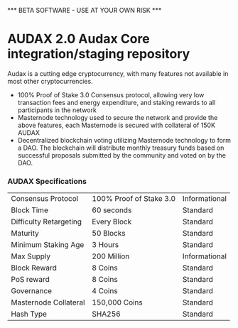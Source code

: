 *** BETA SOFTWARE - USE AT YOUR OWN RISK ***

AUDAX 2.0
Audax Core integration/staging repository
=====================================

Audax is a cutting edge cryptocurrency, with many features not available in most other cryptocurrencies.
- 100% Proof of Stake 3.0 Consensus protocol, allowing very low transaction fees and energy expenditure, and staking rewards to all participants in the network
- Masternode technology used to secure the network and provide the above features, each Masternode is secured
  with collateral of 150K AUDAX
- Decentralized blockchain voting utilizing Masternode technology to form a DAO. The blockchain will distribute monthly treasury funds based on successful proposals submitted by the community and voted on by the DAO.

### AUDAX Specifications

|                           |                            |               |
|---------------------------|----------------------------|---------------|
| Consensus Protocol        | 100% Proof of Stake 3.0    | Informational |
| Block Time                | 60 seconds                 | Standard      |
| Difficulty Retargeting    | Every Block                | Standard      |
| Maturity                  | 50 Blocks                  | Standard      |
| Minimum Staking Age       | 3 Hours                    | Standard      |
| Max Supply                | 200 Million                | Informational |
| Block Reward              | 8 Coins                    | Standard      |
| PoS reward                | 8 Coins                    | Standard      |
| Governance                | 4 Coins                    | Standard      |
| Masternode Collateral     | 150,000 Coins              | Standard      |
| Hash Type                 | SHA256                     | Standard      |


